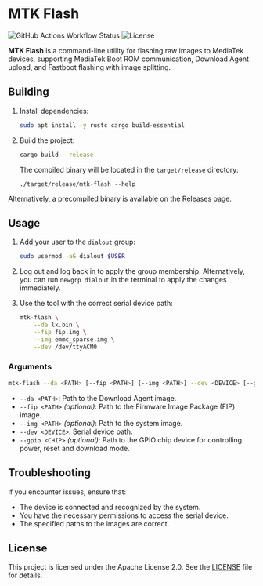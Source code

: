 <!--
SPDX-License-Identifier: Apache-2.0
SPDX-FileCopyrightText: 2025 Ignacy Kajdan <ignacy.kajdan@grinn-global.com>
-->

# MTK Flash

![GitHub Actions Workflow Status](https://img.shields.io/github/actions/workflow/status/grinn-global/mtk-flash/main.yml) ![License](https://img.shields.io/github/license/grinn-global/mtk-flash)

**MTK Flash** is a command-line utility for flashing raw images to MediaTek devices, supporting MediaTek Boot ROM communication, Download Agent upload, and Fastboot flashing with image splitting.

## Building

1. Install dependencies:

   ```sh
   sudo apt install -y rustc cargo build-essential
   ```

2. Build the project:

   ```sh
   cargo build --release
   ```

   The compiled binary will be located in the `target/release` directory:

   ```
   ./target/release/mtk-flash --help
   ```

Alternatively, a precompiled binary is available on the [Releases](https://github.com/grinn-global/mtk-flash/releases) page.

## Usage

1. Add your user to the `dialout` group:

    ```sh
    sudo usermod -aG dialout $USER
    ```

2. Log out and log back in to apply the group membership. Alternatively, you can run `newgrp dialout` in the terminal to apply the changes immediately.

3. Use the tool with the correct serial device path:

    ```sh
    mtk-flash \
        --da lk.bin \
        --fip fip.img \
        --img emmc_sparse.img \
        --dev /dev/ttyACM0
    ```

### Arguments

```sh
mtk-flash --da <PATH> [--fip <PATH>] [--img <PATH>] --dev <DEVICE> [--gpio <CHIP>]
```

- `--da <PATH>`: Path to the Download Agent image.
- `--fip <PATH>` *(optional)*: Path to the Firmware Image Package (FIP) image.
- `--img <PATH>` *(optional)*: Path to the system image.
- `--dev <DEVICE>`: Serial device path.
- `--gpio <CHIP>` *(optional)*: Path to the GPIO chip device for controlling power, reset and download mode.

## Troubleshooting

If you encounter issues, ensure that:
- The device is connected and recognized by the system.
- You have the necessary permissions to access the serial device.
- The specified paths to the images are correct.

## License

This project is licensed under the Apache License 2.0. See the [LICENSE](LICENSE.md) file for details.
